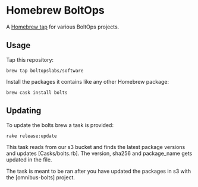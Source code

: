 # Homebrew BoltOps

A [Homebrew tap] for various BoltOps projects.

[Homebrew tap]: https://github.com/Homebrew/brew/blob/master/docs/brew-tap.md

## Usage

Tap this repository:

    brew tap boltopslabs/software

Install the packages it contains like any other Homebrew package:

    brew cask install bolts

## Updating

To update the bolts brew a task is provided:

```shell
rake release:update
```

This task reads from our s3 bucket and finds the latest package versions and updates [Casks/bolts.rb].  The version, sha256 and package_name gets updated in the file.

The task is meant to be ran after you have updated the packages in s3 with the [omnibus-bolts] project.
